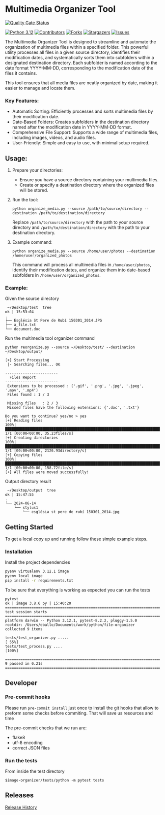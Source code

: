 # Multimedia Organizer Tool

[![Quality Gate Status](https://sonarcloud.io/api/project_badges/measure?project=bluecodex_file-organizer&metric=alert_status)](https://sonarcloud.io/summary/new_code?id=bluecodex_file-organizer)

<!-- PROJECT SHIELDS -->
<!--
*** I'm using markdown "reference style" links for readability.
*** Reference links are enclosed in brackets [ ] instead of parentheses ( ).
*** See the bottom of this document for the declaration of the reference variables
*** for contributors-url, forks-url, etc. This is an optional, concise syntax you may use.
*** https://www.markdownguide.org/basic-syntax/#reference-style-links
-->
[![Python 3.12][python-shield]][python-url]
[![Contributors][contributors-shield]][contributors-url]
[![Forks][forks-shield]][forks-url]
[![Stargazers][stars-shield]][stars-url]
[![Issues][issues-shield]][issues-url]

The Multimedia Organizer Tool is designed to streamline and automate the organization of multimedia files within a 
specified folder. This powerful utility processes all files in a given source directory, identifies their modification 
dates, and systematically sorts them into subfolders within a designated destination directory. Each subfolder is named 
according to the date format YYYY-MM-DD, corresponding to the modification date of the files it contains. 

This tool ensures that all media files are neatly organized by date, making it easier to manage and locate them.

### Key Features:

* Automatic Sorting: Efficiently processes and sorts multimedia files by their modification date.
* Date-Based Folders: Creates subfolders in the destination directory named after the modification date in YYYY-MM-DD format.
* Comprehensive File Support: Supports a wide range of multimedia files, including images, videos, and audio files.
* User-Friendly: Simple and easy to use, with minimal setup required.

## Usage:

1) Prepare your directories:
   * Ensure you have a source directory containing your multimedia files.
   * Create or specify a destination directory where the organized files will be stored.
   

2) Run the tool:
    ```shell
    python organize_media.py --source /path/to/source/directory --destination /path/to/destination/directory
    ```

    Replace `/path/to/source/directory` with the path to your source directory and `/path/to/destination/directory` with 
    the path to your destination directory.


3) Example command:
    ```shell
    python organize_media.py --source /home/user/photos --destination /home/user/organized_photos
    ```
    This command will process all multimedia files in `/home/user/photos`, identify their modification dates, and 
    organize them into date-based subfolders in `/home/user/organized_photos`.

### Example:

Given the source directory
```shell
 ~/Desktop/test  tree                                                                                                                                   ok | 15:53:04
.
├── Església St Pere de Rubí 150301_2014.JPG
├── a_file.txt
└── document.doc
```

Run the multimedia tool organizer command

```shell
python reorganize.py --source ~/Desktop/test/ --destination ~/Desktop/output/

[+] Start Processing
 |- Searching files... OK

------------------------
  Files Report
------------------------
 Extensions to be processed : ('.gif', '.png', '.jpg', '.jpeg', '.mov', '.mp4')
 Files found : 1 / 3

 Missing files   : 2 / 3
 Missed files have the following extensions: {'.doc', '.txt'}

Do you want to continue? yes/no > yes
[+] Reading files
100%|█████████████████████████████████████████████████████████████████████████████████████████████████████████████████████████████████| 1/1 [00:00<00:00, 35.23files/s]
[+] Creating directories
100%|███████████████████████████████████████████████████████████████████████████████████████████████████████████████████████████| 1/1 [00:00<00:00, 2126.93directory/s]
[+] Copying files
100%|█████████████████████████████████████████████████████████████████████████████████████████████████████████████████████████████████| 1/1 [00:00<00:00, 158.72file/s]
[+] All files were moved successfully!
```

Output directory result
```shell
 ~/Desktop/output  tree                                                                                                                                 ok | 15:47:55
.
└── 2024-06-14
    └── stylus1
        └── església st pere de rubí 150301_2014.jpg
```

## Getting Started

To get a local copy up and running follow these simple example steps.

### Installation

Install the project dependencies

```sh
pyenv virtualenv 3.12.1 image
pyenv local image
pip install -r requirements.txt
```

To be sure that everything is working as expected you can run the tests
```shell
pytest                                                                           ok | image 3.8.6 py | 15:40:20
========================================================================= test session starts =========================================================================
platform darwin -- Python 3.12.1, pytest-8.2.2, pluggy-1.5.0
rootdir: /Users/eballo/Documents/work/python/file-organizer
collected 9 items

tests/test_organizer.py .....                                                                                                                                   [ 55%]
tests/test_process.py ....                                                                                                                                      [100%]

========================================================================== 9 passed in 0.21s ==========================================================================

```
## Developer
### Pre-commit hooks

Please run  `pre-commit install` just once to install the git hooks that allow to preform some checks before commiting. 
That will save us resources and time

The pre-commit checks that we run are:

 * flake8
 * utf-8 encoding
 * correct JSON files

### Run the tests
From inside the test directory
```shell
$image-organizer/tests/python -m pytest tests
```

## Releases 
[Release History](releases.md)

<!-- MARKDOWN LINKS & IMAGES -->
<!-- https://www.markdownguide.org/basic-syntax/#reference-style-links -->
[python-shield]: https://img.shields.io/badge/python-3.12-blue.svg
[python-url]: https://www.python.org/downloads/release/python-3124/
[contributors-shield]: https://img.shields.io/github/contributors/eballo/file-organizer.svg?style=flat-square
[contributors-url]: https://github.com/eballo/file-organizer/graphs/contributors
[forks-shield]: https://img.shields.io/github/forks/eballo/file-organizer.svg?style=flat-square
[forks-url]: https://github.com/eballo/file-organizer/network/members
[stars-shield]: https://img.shields.io/github/stars/eballo/file-organizer.svg?style=flat-square
[stars-url]: https://github.com/eballo/file-organizer/stargazers
[issues-shield]: https://img.shields.io/github/issues/eballo/file-organizer.svg?style=flat-square
[issues-url]: https://github.com/eballo/file-organizer/issues
